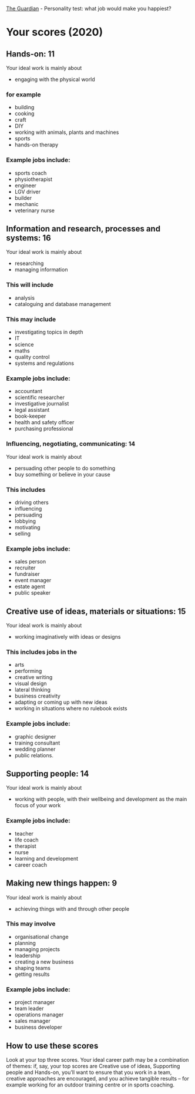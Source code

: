 [The Guardian](https://www.theguardian.com/lifeandstyle/2014/nov/11/-sp-questionnaire-what-job-would-make-you-happiest) - Personality test: what job would make you happiest?

# Your scores (2020)

## Hands-on: 11
Your ideal work is mainly about 
* engaging with the physical world

### for example 
* building
* cooking
* craft
* DIY
* working with animals, plants and machines
* sports
* hands-on therapy

### Example jobs include: 
* sports coach
* physiotherapist
* engineer
* LGV driver
* builder
* mechanic
* veterinary nurse

## Information and research, processes and systems: 16
Your ideal work is mainly about 
* researching
* managing information

### This will include 
* analysis
* cataloguing and database management

### This may include 
* investigating topics in depth
* IT
* science
* maths
* quality control
* systems and regulations

### Example jobs include: 
* accountant
* scientific researcher
* investigative journalist
* legal assistant
* book-keeper
* health and safety officer
* purchasing professional

### Influencing, negotiating, communicating: 14
Your ideal work is mainly about 
* persuading other people to do something
* buy something or believe in your cause

### This includes 
* driving others
* influencing
* persuading
* lobbying
* motivating
* selling

### Example jobs include: 
* sales person
* recruiter
* fundraiser
* event manager
* estate agent
* public speaker

## Creative use of ideas, materials or situations: 15
Your ideal work is mainly about 
* working imaginatively with ideas or designs

### This includes jobs in the 
* arts
* performing
* creative writing
* visual design
* lateral thinking
* business creativity
* adapting or coming up with new ideas
* working in situations where no rulebook exists

### Example jobs include: 
* graphic designer
* training consultant
* wedding planner
* public relations.

## Supporting people: 14
Your ideal work is mainly about 
* working with people, with their wellbeing and development as the main focus of your work

### Example jobs include: 
* teacher
* life coach
* therapist
* nurse
* learning and development
* career coach

## Making new things happen: 9
Your ideal work is mainly about 
* achieving things with and through other people

### This may involve 
* organisational change
* planning
* managing projects
* leadership
* creating a new business
* shaping teams
* getting results

### Example jobs include: 
* project manager
* team leader
* operations manager
* sales manager
* business developer

## How to use these scores
Look at your top three scores. Your ideal career path may be a combination of themes: if, say, your top scores are Creative use of ideas, Supporting people and Hands-on, you’ll want to ensure that you work in a team, creative approaches are encouraged, and you achieve tangible results – for example working for an outdoor training centre or in sports coaching.
